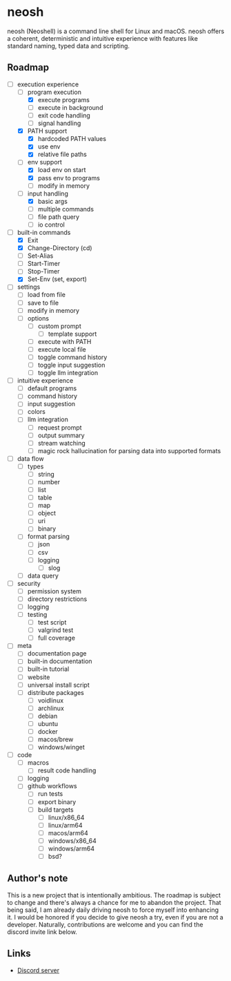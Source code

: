 # neosh

neosh (Neoshell) is a command line shell for Linux and macOS. neosh offers a coherent, deterministic and intuitive
experience with features like standard naming, typed data and scripting.

## Roadmap

- [ ] execution experience
    - [ ] program execution
        - [X] execute programs
        - [ ] execute in background
        - [ ] exit code handling
        - [ ] signal handling
    - [X] PATH support
        - [X] hardcoded PATH values
        - [X] use env
        - [X] relative file paths
    - [ ] env support
        - [X] load env on start
        - [X] pass env to programs
        - [ ] modify in memory
    - [ ] input handling
        - [X] basic args
        - [ ] multiple commands
        - [ ] file path query
        - [ ] io control

- [ ] built-in commands
    - [X] Exit
    - [X] Change-Directory (cd)
    - [ ] Set-Alias
    - [ ] Start-Timer
    - [ ] Stop-Timer
    - [X] Set-Env (set, export)

- [ ] settings
    - [ ] load from file
    - [ ] save to file
    - [ ] modify in memory
    - [ ] options
        - [ ] custom prompt
            - [ ] template support
        - [ ] execute with PATH
        - [ ] execute local file
        - [ ] toggle command history
        - [ ] toggle input suggestion
        - [ ] toggle llm integration

- [ ] intuitive experience
    - [ ] default programs
    - [ ] command history
    - [ ] input suggestion
    - [ ] colors
    - [ ] llm integration
        - [ ] request prompt
        - [ ] output summary
        - [ ] stream watching
        - [ ] magic rock hallucination for parsing data into supported formats

- [ ] data flow
    - [ ] types
        - [ ] string
        - [ ] number
        - [ ] list
        - [ ] table
        - [ ] map
        - [ ] object
        - [ ] uri
        - [ ] binary
    - [ ] format parsing
        - [ ] json
        - [ ] csv
        - [ ] logging
            - [ ] slog
    - [ ] data query

- [ ] security
    - [ ] permission system
    - [ ] directory restrictions
    - [ ] logging
    - [ ] testing
        - [ ] test script
        - [ ] valgrind test
        - [ ] full coverage

- [ ] meta
    - [ ] documentation page
    - [ ] built-in documentation
    - [ ] built-in tutorial
    - [ ] website
    - [ ] universal install script
    - [ ] distribute packages
        - [ ] voidlinux
        - [ ] archlinux
        - [ ] debian
        - [ ] ubuntu
        - [ ] docker
        - [ ] macos/brew
        - [ ] windows/winget

- [ ] code
    - [ ] macros
        - [ ] result code handling
    - [ ] logging
    - [ ] github workflows
        - [ ] run tests
        - [ ] export binary
        - [ ] build targets
            - [ ] linux/x86_64
            - [ ] linux/arm64
            - [ ] macos/arm64
            - [ ] windows/x86_64
            - [ ] windows/arm64
            - [ ] bsd?

## Author's note

This is a new project that is intentionally ambitious.
The roadmap is subject to change and there's always a chance for me to abandon the project.
That being said, I am already daily driving neosh to force myself into enhancing it.
I would be honored if you decide to give neosh a try, even if you are not a developer.
Naturally, contributions are welcome and you can find the discord invite link below.

## Links

- [Discord server](https://discord.gg/JMaXKWrTMZ)
